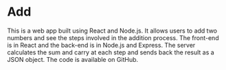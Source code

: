 # Add
This is a web app built using React and Node.js. It allows users to add two numbers and see the steps involved in the addition process. The front-end is in React and the back-end is in Node.js and Express. The server calculates the sum and carry at each step and sends back the result as a JSON object. The code is available on GitHub.
